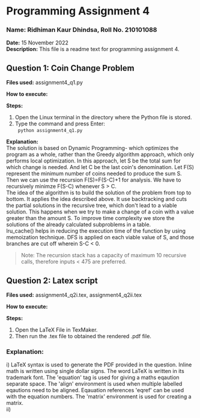 # Programming Assignment 4
### **Name:** Ridhiman Kaur Dhindsa, **Roll No.** 210101088

**Date:** 15 November 2022  
**Description:** This file is a readme text for programming assignment 4.

## Question 1: Coin Change Problem
**Files used:** assignment4_q1.py  

**How to execute:**  
  
**Steps:**
1) Open the Linux terminal in the directory where the Python file is stored. 
2) Type the command and press Enter:   
``` python assignment4_q1.py``` 

**Explanation:**  
The solution is based on Dynamic Programming- which optimizes the program as a whole, rather than the Greedy algorithm approach, which only performs local optimization. In this approach, let S be the total sum for which change is needed. And let C be the last coin's denomination. Let F(S) represent the minimum number of coins needed to produce the sum S. Then we can use the recursion F(S)=F(S-C)+1 for analysis. We have to recursively minimze F(S-C) whenever S > C.   
The idea of the algorithm is to build the solution of the problem from top to bottom. It applies the idea described above. It use backtracking and cuts the partial solutions in the recursive tree, which don't lead to a viable solution. Тhis happens when we try to make a change of a coin with a value greater than the amount S. To improve time complexity we store the solutions of the already calculated subproblems in a table.  
lru_cache() helps in reducing the execution time of the function by using memoization technique. DFS is applied on each viable value of S, and those branches are cut off wherein S-C < 0.
> Note: The recursion stack has a capacity of maximum 10 recursive calls, therefore inputs < 475 are preferred. 

## Question 2: Latex script
**Files used:** assignment4_q2i.tex, assignment4_q2ii.tex  

**How to execute:**  
  
**Steps:**   
1) Open the LaTeX File in TexMaker. 
2) Then run the .tex file to obtained the rendered .pdf file.

### **Explanation:**  
i) LaTeX syntax is used to generate the PDF provided in the question. Inline math is written using single dollar signs. The word LaTeX is written in its trademark font. The 'equation' tag is used for giving a maths eqaution separate space. The 'align' environment is used when multiple labelled eqautions need to be aligned. Eqauation references 'eqref' can be used with the equation numbers. The 'matrix' environment is used for creating a matrix.  
ii) 